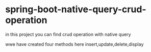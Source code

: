 # spring-boot-native-query-crud-operation

in this project you can find crud operation with native query 

wwe have created four methods here insert,update,delete,display
